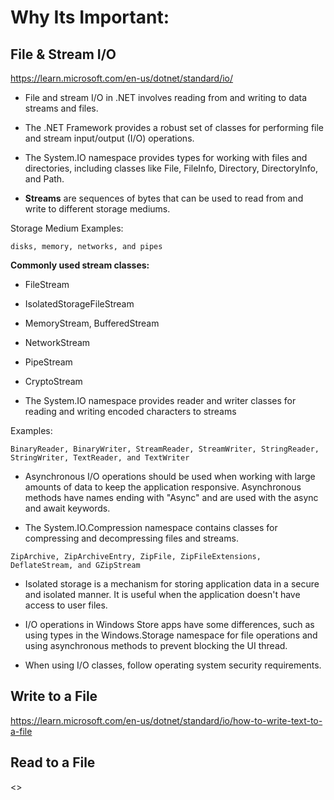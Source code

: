 # Why Its Important:



## File & Stream I/O

<https://learn.microsoft.com/en-us/dotnet/standard/io/>

- File and stream I/O in .NET involves reading from and writing to data streams and files.

- The .NET Framework provides a robust set of classes for performing file and stream input/output (I/O) operations.

- The System.IO namespace provides types for working with files and directories, including classes like File, FileInfo, Directory, DirectoryInfo, and Path.

- **Streams** are sequences of bytes that can be used to read from and write to different storage mediums.

Storage Medium Examples: 

```
disks, memory, networks, and pipes
```

**Commonly used stream classes:** 
- FileStream
- IsolatedStorageFileStream
- MemoryStream, BufferedStream
- NetworkStream
- PipeStream
- CryptoStream 

- The System.IO namespace provides reader and writer classes for reading and writing encoded characters to streams

Examples: 

``` BinaryReader, BinaryWriter, StreamReader, StreamWriter, StringReader, StringWriter, TextReader, and TextWriter ```

- Asynchronous I/O operations should be used when working with large amounts of data to keep the application responsive. Asynchronous methods have names ending with "Async" and are used with the async and await keywords.

- The System.IO.Compression namespace contains classes for compressing and decompressing files and streams.

``` ZipArchive, ZipArchiveEntry, ZipFile, ZipFileExtensions, DeflateStream, and GZipStream ```

- Isolated storage is a mechanism for storing application data in a secure and isolated manner. It is useful when the application doesn't have access to user files.

- I/O operations in Windows Store apps have some differences, such as using types in the Windows.Storage namespace for file operations and using asynchronous methods to prevent blocking the UI thread.

- When using I/O classes, follow operating system security requirements.

## Write to a File

<https://learn.microsoft.com/en-us/dotnet/standard/io/how-to-write-text-to-a-file>

## Read to a File

<>

